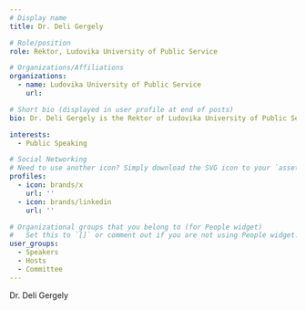 ```yaml
---
# Display name
title: Dr. Deli Gergely

# Role/position
role: Rektor, Ludovika University of Public Service

# Organizations/Affiliations
organizations:
  - name: Ludovika University of Public Service
    url: 

# Short bio (displayed in user profile at end of posts)
bio: Dr. Deli Gergely is the Rektor of Ludovika University of Public Service.

interests:
  - Public Speaking

# Social Networking
# Need to use another icon? Simply download the SVG icon to your `assets/media/icons/` folder.
profiles:
  - icon: brands/x
    url: ''
  - icon: brands/linkedin
    url: ''

# Organizational groups that you belong to (for People widget)
#   Set this to `[]` or comment out if you are not using People widget.
user_groups:
  - Speakers
  - Hosts
  - Committee
---
```


Dr. Deli Gergely